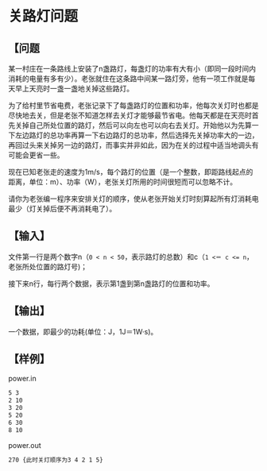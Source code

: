 # 关路灯问题

## 【问题

某一村庄在一条路线上安装了n盏路灯，每盏灯的功率有大有小（即同一段时间内消耗的电量有多有少）。老张就住在这条路中间某一路灯旁，他有一项工作就是每天早上天亮时一盏一盏地关掉这些路灯。

为了给村里节省电费，老张记录下了每盏路灯的位置和功率，他每次关灯时也都是尽快地去关，但是老张不知道怎样去关灯才能够最节省电。他每天都是在天亮时首先关掉自己所处位置的路灯，然后可以向左也可以向右去关灯。开始他以为先算一下左边路灯的总功率再算一下右边路灯的总功率，然后选择先关掉功率大的一边，再回过头来关掉另一边的路灯，而事实并非如此，因为在关的过程中适当地调头有可能会更省一些。

现在已知老张走的速度为1m/s，每个路灯的位置（是一个整数，即距路线起点的距离，单位：m）、功率（W），老张关灯所用的时间很短而可以忽略不计。

请你为老张编一程序来安排关灯的顺序，使从老张开始关灯时刻算起所有灯消耗电最少（灯关掉后便不再消耗电了）。

## 【输入】

文件第一行是两个数字n（`0 < n < 50`，表示路灯的总数）和c（`1 <＝ c <= n`，老张所处位置的路灯号)；

接下来n行，每行两个数据，表示第1盏到第n盏路灯的位置和功率。

## 【输出】

一个数据，即最少的功耗(单位：J，1J＝1W·s)。

## 【样例】

power.in

``` txt
5 3
2 10
3 20
5 20
6 30
8 10
```

power.out

``` txt
270 {此时关灯顺序为3 4 2 1 5}
```
